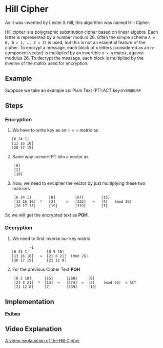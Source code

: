 # Hill Cipher

As it was invented by Lester.S.Hill, this algorithm was named Hill Cipher.

Hill cipher is a polygraphic substitution cipher based on linear algebra. Each letter is represented by a number modulo 26. Often the simple scheme `A = 0, B = 1, …, Z = 25` is used, but this is not an essential feature of the cipher. To encrypt a message, each block of `n` letters (considered as an n-component vector) is multiplied by an invertible `n × n` matrix, against modulus 26. To decrypt the message, each block is multiplied by the inverse of the matrix used for encryption.

## Example

Suppose we take an example as:
Plain Text (PT):ACT
key:`GYBNQKURP`
## Steps

### Encryption

1. We have to write key as an `n × n` matrix as

 ```
    [6 24 1]
    [13 16 10]
    [20 17 15]
```
2. Same way convert PT into a vector as

``` 
    [0]
    [2]
    [19]
```
3. Now, we need to encipher the vector by just multiplying these two matrices

```
    [6 24 1]        [0]         [67]        [15]
    [13 16 10]  *   [2]     =   [222]   ≈   [4]   (mod 26)
    [20 17 15]      [19]        [319]       [7]
```
So we will get the encrypted text as **POH**.

### Decryption

1. We need to first inverse our key matrix 
 ```
            -1 
    [6 24 1]        [8 5 10]
    [13 16 10]   ≈  [21 8 21]  (mod 26) 
    [20 17 15]      [21 12 8]
 ```
2. For the previous Cipher Text **POH**

```
    [8 5 10]      [15]      [260]     [0]
    [21 8 21]  *  [14]  ≈   [574]  ≈  [2]    (mod 26)  ≈ ACT
    [21 12 8]     [7]       [539]     [19]
```

## Implementation

[**Python**](https://github.com/TheAlgorithms/Python/blob/master/ciphers/hill_cipher.py)

## Video Explanation

[A video explanation of the Hill Cipher](https://www.youtube.com/watch?v=6T46sgty4Mk)
